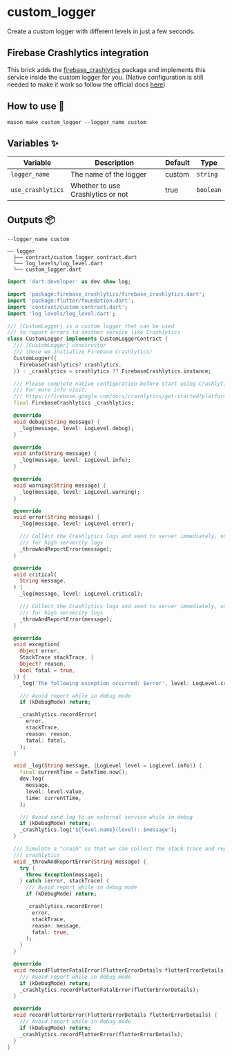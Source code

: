 # custom_logger

Create a custom logger with different levels in just a few seconds.

## Firebase Crashlytics integration

This brick adds the [firebase_crashlytics](https://pub.dev/packages/firebase_crashlytics) package and implements this service inside the custom logger for you. (Native configuration is still needed to make it work so follow the official docs [here](https://firebase.google.com/docs/crashlytics/get-started?platform=flutter))

## How to use 🚀

```
mason make custom_logger --logger_name custom
```

## Variables ✨

| Variable         | Description                       | Default | Type      |
| ---------------- | --------------------------------- | ------- | --------- |
| `logger_name`    | The name of the logger            | custom  | `string`  |
| `use_crashlytics`| Whether to use Crashlytics or not | true    | `boolean` |

## Outputs 📦

```
--logger_name custom 

── logger
  ├── contract/custom_logger_contract.dart
  └── log_levels/log_level.dart
  └── custom_logger.dart
```

```dart
import 'dart:developer' as dev show log;

import 'package:firebase_crashlytics/firebase_crashlytics.dart';
import 'package:flutter/foundation.dart';
import 'contract/custom_contract.dart';
import 'log_levels/log_level.dart';

/// [CustomLogger] is a custom logger that can be used
/// to report errors to another service like Crashlytics
class CustomLogger implements CustomLoggerContract {
  /// [CustomLogger] constructor
  /// (here we initialize Firebase Crashlytics)
  CustomLogger({
    FirebaseCrashlytics? crashlytics,
  }) : _crashlytics = crashlytics ?? FirebaseCrashlytics.instance;

  /// Please complete native configuration before start using Crashlytics.
  /// For more info visit:
  /// https://firebase.google.com/docs/crashlytics/get-started?platform=flutter
  final FirebaseCrashlytics _crashlytics;

  @override
  void debug(String message) {
    _log(message, level: LogLevel.debug);
  }

  @override
  void info(String message) {
    _log(message, level: LogLevel.info);
  }

  @override
  void warning(String message) {
    _log(message, level: LogLevel.warning);
  }

  @override
  void error(String message) {
    _log(message, level: LogLevel.error);

    /// Collect the Crashlytics logs and send to server immediately, only
    /// for high serverity logs
    _throwAndReportError(message);
  }

  @override
  void critical(
    String message,
  ) {
    _log(message, level: LogLevel.critical);

    /// Collect the Crashlytics logs and send to server immediately, only
    /// for high serverity logs
    _throwAndReportError(message);
  }

  @override
  void exception(
    Object error,
    StackTrace stackTrace, {
    Object? reason,
    bool fatal = true,
  }) {
    _log('The following exception occurred: $error', level: LogLevel.critical);

    /// Avoid report while in debug mode
    if (kDebugMode) return;

    _crashlytics.recordError(
      error,
      stackTrace,
      reason: reason,
      fatal: fatal,
    );
  }

  void _log(String message, {LogLevel level = LogLevel.info}) {
    final currentTime = DateTime.now();
    dev.log(
      message,
      level: level.value,
      time: currentTime,
    );

    /// Avoid send log to an external service while in debug
    if (kDebugMode) return;
    _crashlytics.log('${level.name}(level): $message');
  }

  /// Simulate a "crash" so that we can collect the stack trace and report to
  /// crashlytics
  void _throwAndReportError(String message) {
    try {
      throw Exception(message);
    } catch (error, stackTrace) {
      /// Avoid report while in debug mode
      if (kDebugMode) return;

      _crashlytics.recordError(
        error,
        stackTrace,
        reason: message,
        fatal: true,
      );
    }
  }

  @override
  void recordFlutterFatalError(FlutterErrorDetails flutterErrorDetails) {
    /// Avoid report while in debug mode
    if (kDebugMode) return;
    _crashlytics.recordFlutterFatalError(flutterErrorDetails);
  }

  @override
  void recordFlutterError(FlutterErrorDetails flutterErrorDetails) {
    /// Avoid report while in debug mode
    if (kDebugMode) return;
    _crashlytics.recordFlutterError(flutterErrorDetails);
  }
}
```